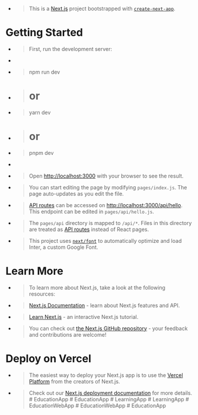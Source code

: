 - >This is a [Next.js](https://nextjs.org/) project bootstrapped with [`create-next-app`](https://github.com/vercel/next.js/tree/canary/packages/create-next-app).

# Getting Started
- >First, run the development server:

- >```bash
- >npm run dev
- ># or
- >yarn dev
- ># or
- >pnpm dev
- >```

- >Open [http://localhost:3000](http://localhost:3000) with your browser to see the result.

- >You can start editing the page by modifying `pages/index.js`. The page auto-updates as you edit the file.

- >[API routes](https://nextjs.org/docs/api-routes/introduction) can be accessed on [http://localhost:3000/api/hello](http://localhost:3000/api/hello). This endpoint can be edited in `pages/api/hello.js`.

- >The `pages/api` directory is mapped to `/api/*`. Files in this directory are treated as [API routes](https://nextjs.org/docs/api-routes/introduction) instead of React pages.

- >This project uses [`next/font`](https://nextjs.org/docs/basic-features/font-optimization) to automatically optimize and load Inter, a custom Google Font.

# Learn More

- >To learn more about Next.js, take a look at the following resources:

- >[Next.js Documentation](https://nextjs.org/docs) - learn about Next.js features and API.
- >[Learn Next.js](https://nextjs.org/learn) - an interactive Next.js tutorial.

- >You can check out [the Next.js GitHub repository](https://github.com/vercel/next.js/) - your feedback and contributions are welcome!

# Deploy on Vercel

- >The easiest way to deploy your Next.js app is to use the [Vercel Platform](https://vercel.com/new?utm_medium=default-template&filter=next.js&utm_source=create-next-app&utm_campaign=create-next-app-readme) from the creators of Next.js.

- >Check out our [Next.js deployment documentation](https://nextjs.org/docs/deployment) for more details.
#   E d u c a t i o n A p p 
 
 #   E d u c a t i o n A p p 
 
 #   L e a r n i n g A p p 
 
 #   L e a r n i n g A p p 
 
 #   E d u c a t i o n W e b A p p 
 
 #   E d u c a t i o n W e b A p p 
 
 #   E d u c a t i o n A p p 
 
 